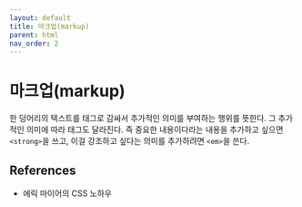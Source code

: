 ```yaml
---
layout: default
title: 마크업(markup)
parent: html
nav_order: 2
---
```


# 마크업(markup)

한 덩어리의 텍스트를 태그로 감싸서 추가적인 의미를 부여하는 행위를 뜻한다. 그 추가적인 의미에 따라 태그도 달라진다. 즉 중요한 내용이다라는 내용을 추가하고 싶으면 `<strong>`을 쓰고, 이걸 강조하고 싶다는 의미를 추가하려면 `<em>`을 쓴다.

## References

* 에릭 마이어의 CSS 노하우
